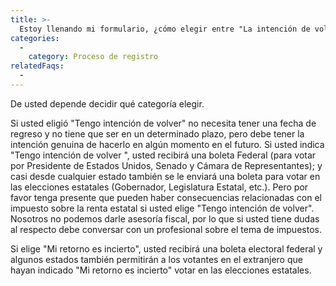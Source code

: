 ```yaml
---
title: >-
  Estoy llenando mi formulario, ¿cómo elegir entre "La intención de volver?" o "mi retorno es incierto"?
categories:
  - 
    category: Proceso de registro
relatedFaqs:
  -
---
```

De usted depende decidir qué categoría elegir.

Si usted eligió "Tengo intención de volver" no necesita tener una fecha de regreso y no tiene que ser en un determinado plazo, pero debe tener la intención genuina de hacerlo en algún momento en el futuro. Si usted indica "Tengo intención de volver ", usted recibirá una boleta Federal (para votar por Presidente de Estados Unidos, Senado y Cámara de Representantes); y casi desde cualquier estado también se le enviará una boleta para votar en las elecciones estatales (Gobernador, Legislatura Estatal, etc.). Pero por favor tenga presente que pueden haber consecuencias relacionadas con el impuesto sobre la renta estatal si usted elige "Tengo intención de volver". Nosotros no podemos darle asesoría fiscal, por lo que si usted tiene dudas al respecto debe conversar con un profesional sobre el tema de impuestos.

Si elige "Mi retorno es incierto", usted recibirá una boleta electoral federal y algunos estados también permitirán a los votantes en el extranjero que hayan indicado "Mi retorno es incierto" votar en las elecciones estatales.